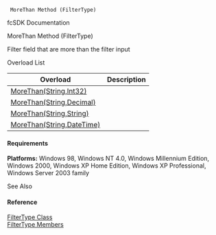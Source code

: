 ﻿     MoreThan Method (FilterType)                                                   

fcSDK Documentation

MoreThan Method (FilterType)

Filter field that are more than the filter input

Overload List

| Overload | Description |
| --- | --- |
| [MoreThan(String,Int32)](fcSDK~FChoice.Foundation.Filters.FilterType~MoreThan(String,Int32).md) |   |
| [MoreThan(String,Decimal)](fcSDK~FChoice.Foundation.Filters.FilterType~MoreThan(String,Decimal).md) |   |
| [MoreThan(String,String)](fcSDK~FChoice.Foundation.Filters.FilterType~MoreThan(String,String).md) |   |
| [MoreThan(String,DateTime)](fcSDK~FChoice.Foundation.Filters.FilterType~MoreThan(String,DateTime).md) |   |

#### Requirements

**Platforms:** Windows 98, Windows NT 4.0, Windows Millennium Edition, Windows 2000, Windows XP Home Edition, Windows XP Professional, Windows Server 2003 family

See Also

#### Reference

[FilterType Class](fcSDK~FChoice.Foundation.Filters.FilterType.md)  
[FilterType Members](fcSDK~FChoice.Foundation.Filters.FilterType_members.md)